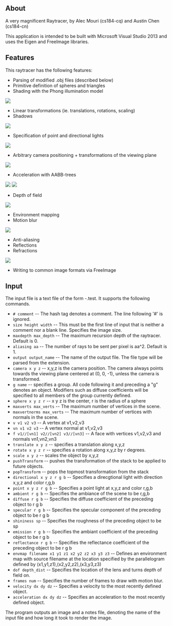 ## About
A very magnificent Raytracer, by Alec Mouri (cs184-cq) and Austin Chen (cs184-cn)

This application is intended to be built with Microsoft Visual Studio 2013 and uses the Eigen and FreeImage libraries.

## Features

This raytracer has the following features:

* Parsing of modified .obj files (described below)
* Primitive definition of spheres and triangles
* Shading with the Phong illumination model

![](http://inst.cs.berkeley.edu/~cs184-cn/Raytracer/output/image-01.png)

* Linear transformations (ie. translations, rotations, scaling)
* Shadows

![](http://inst.cs.berkeley.edu/~cs184-cn/Raytracer/output/image-05.png)

* Specification of point and directional lights

![](http://inst.cs.berkeley.edu/~cs184-cn/Raytracer/output/image-10.png)

* Arbitrary camera positioning + transformations of the viewing plane

![](http://inst.cs.berkeley.edu/~cs184-cn/Raytracer/output/image-03.png)

* Acceleration with AABB-trees

![](http://inst.cs.berkeley.edu/~cs184-cn/Raytracer/output/image-07.png)
![](http://inst.cs.berkeley.edu/~cs184-cn/Raytracer/output/image-08.png)

* Depth of field

![](http://inst.cs.berkeley.edu/~cs184-cn/Raytracer/output/image-12.png)

* Environment mapping
* Motion blur

![](http://inst.cs.berkeley.edu/~cs184-cn/Raytracer/output/image-51.png)

* Anti-aliasing
* Reflections
* Refractions

![](http://inst.cs.berkeley.edu/~cs184-cn/Raytracer/output/image-50.png)

* Writing to common image formats via FreeImage

## Input

The input file is a text file of the form <imagename>-<number>.test. It supports the following commands.

* `# comment` -- The hash tag denotes a comment. The line following '#' is ignored.
* `size height width` -- This must be the first line of input that is neither a comment nor a blank line. Specifies the image size.
* `maxdepth max_depth` -- The maximum recursion depth of the raytracer. Default is 0.
* `aliasing aa` -- The number of rays to be sent per pixel is aa^2. Default is 1.
* `output output_name` -- The name of the output file. The file type will be parsed from the extension.
* `camera x y z` -- x,y,z is the camera position. The camera always points towards the viewing plane centered at (0, 0, -1), unless the camera is transformed.
* `g name` -- specifies a group. All code following it and preceding a "g" denotes an object. Modifiers such as diffuse coefficients will be specified to all members of the group currently defined.
* `sphere x y z r` -- x y z is the center, r is the radius of a sphere
* `maxverts max_verts` -- The maximum number of vertices in the scene.
* `maxvertnorms max_verts` -- The maximum number of vertices with normals in the scene.
* `v v1 v2 v3` -- A vertex at v1,v2,v3
* `vn v1 v2 v3` -- A vertex normal at v1,v2,v3
* `f v1//[vn1] v2//[vn2] v3//[vn3]` -- A face with vertices v1,v2,v3 and normals vn1,vn2,vn3
* `translate x y z` -- specifies a translation along x,y,z
* `rotate x y z r` -- specifies a rotation along x,y,z by r degrees.
* `scale x y z` -- scales the object by x,y,z
* `pushTransform` -- pushes the transformation of the stack to be applied to future objects.
* `popTransform` -- pops the topmost transformation from the stack
* `directional x y z r g b` -- Specifies a direcgtional light with direction x,y,z and color r,g,b
* `point x y z r g b` -- Specifies a point light at x,y,z and color r,g,b
* `ambient r g b` -- Specifies the ambiance of the scene to be r,g,b
* `diffuse r g b` -- Specifies the diffuse coefficient of the preceding object to r g b
* `specular r g b` -- Specifies the specular component of the preceding object to be r g b
* `shininess sp` -- Specifies the roughness of the preceding object to be sp
* `emission r g b` -- Specifies the ambiant coefficient of the preceding object to be r g b
* `reflectance r g b` -- Specifies the reflectance coefficient of the preceding object to be r g b
* `envmap filename x1 y1 z1 x2 y2 z2 x3 y3 z3` -- Defines an environment map with source filename at the location specified by the parallelogram defined by (x1,y1,z1),(x2,y2,z2),(x3,y3,z3)
* `dof depth_dist` -- Specifies the location of the lens and turns depth of field on.
* `frames num` -- Specifies the number of frames to draw with motion blur.
* `velocity dx dy dz` -- Specifies a velocity to the most recently defined object.
* `acceleration dx dy dz` -- Specifies an acceleration to the most recently defined object.

The program outputs an image and a notes file, denoting the name of the input file and how long it took to render the image.